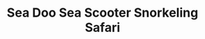 ---
layout: info
type: Standard
title: Sea Doo Sea Scooter Snorkel​ing​ Safari
section: underwater tours
logo: placeholder
ratings:
phone: "7773303"
email:
address:
description:
---